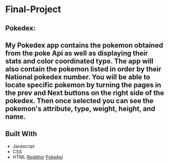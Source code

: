# Final-Project

## Pokedex: 

My Pokedex app contains the pokemon obtained from the poke Api as well as displaying their stats and color coordinated type. The app will also contain the pokemon listed in order by their National pokedex number. You will be able to locate specific pokemon by turning the pages in the prev and Next buttons on the right side of the pokedex. Then once selected you can see the pokemon's  attribute, type, weight, height, and name.
---
## Built With
* Javascript
* CSS
* HTML
[Redditor](https://www.reddit.com/r/learnjavascript/comments/fqmqru/build_a_pokedex_replica_using_vanilla_js_and_the/)
[PokeApi](https://pokeapi.co/)